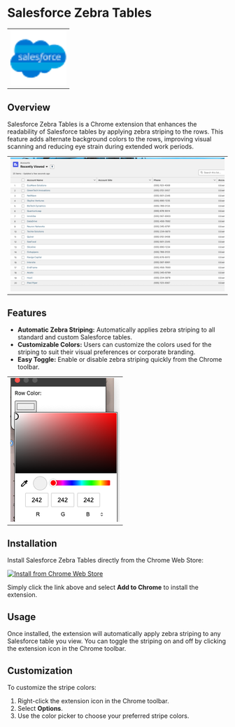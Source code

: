 # Salesforce Zebra Tables

<table style="width:100%; text-align:center;">
  <tr>
    <td>
<img src='./pics/icon.png' >
    </td>
  </tr>
</table>

## Overview
Salesforce Zebra Tables is a Chrome extension that enhances the readability of Salesforce tables by applying zebra striping to the rows. This feature adds alternate background colors to the rows, improving visual scanning and reducing eye strain during extended work periods.

<table style="width:100%; text-align:center;">
  <tr>
    <td>
<img src='./pics/rows.png'>
    </td>
  </tr>
</table>


## Features
- **Automatic Zebra Striping:** Automatically applies zebra striping to all standard and custom Salesforce tables.
- **Customizable Colors:** Users can customize the colors used for the striping to suit their visual preferences or corporate branding.
- **Easy Toggle:** Enable or disable zebra striping quickly from the Chrome toolbar.

<table style="width:100%; text-align:center;">
  <tr>
    <td>
<img src='./pics/color-picker.png'>
    </td>
  </tr>
</table>


## Installation
Install Salesforce Zebra Tables directly from the Chrome Web Store:

[![Install from Chrome Web Store](https://user-images.githubusercontent.com/path/to/chrome_web_store_badge.png)](https://chromewebstore.google.com/detail/salesforce-zebra-columns/abceebahiohmfnamldghihajdakflhho?hl=en-US&utm_source=ext_sidebar)

Simply click the link above and select **Add to Chrome** to install the extension.

## Usage
Once installed, the extension will automatically apply zebra striping to any Salesforce table you view. You can toggle the striping on and off by clicking the extension icon in the Chrome toolbar.

## Customization
To customize the stripe colors:
1. Right-click the extension icon in the Chrome toolbar.
2. Select **Options**.
3. Use the color picker to choose your preferred stripe colors.
